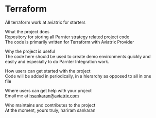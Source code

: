 # Terraform
All terraform work at aviatrix for starters

What the project does   
Repository for storing all Parnter strategy related project code   
The code is primarily written for Terraform with Aviatrix Provider

Why the project is useful   
The code here should be used to create demo environments quickly and easily and especially to do Parnter Integration work.   

How users can get started with the project   
Code will be added in periodically, in a hierarchy as opposed to all in one file   

Where users can get help with your project   
Email me at hsankaran@aviatrix.com 

Who maintains and contributes to the project   
At the moment, yours truly, hariram sankaran 
    
